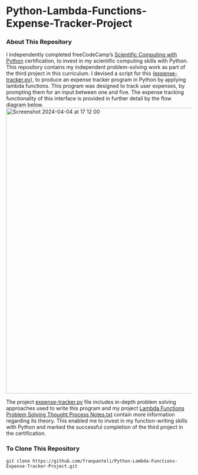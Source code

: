 # Python-Lambda-Functions-Expense-Tracker-Project
### About This Repository
I independently completed freeCodeCamp’s [Scientific Computing with Python](https://www.freecodecamp.org/learn/scientific-computing-with-python/) certification, to invest in my scientific computing skills with Python. This repository contains my independent problem-solving work as part of the third project in this curriculum. I devised a script for this ([expense-tracker.py](https://github.com/franpanteli/Python-Lambda-Functions-Expense-Tracker-Project/blob/main/expense-tracker.py)), to produce an expense tracker program in Python by applying lambda functions. This program was designed to track user expenses, by prompting them for an input between one and five. The expense tracking functionality of this interface is provided in further detail by the flow diagram below. 
<img width="775" alt="Screenshot 2024-04-04 at 17 12 00" src="https://github.com/franpanteli/Python-Lambda-Functions-Expense-Tracker-Project/assets/131474705/34e2bc37-b233-4fbd-b7ec-f9cb6ebd0d2f">

The project [expense-tracker.py](https://github.com/franpanteli/Python-Lambda-Functions-Expense-Tracker-Project/blob/main/expense-tracker.py) file includes in-depth problem solving approaches used to write this program and my project [Lambda Functions Problem Solving Thought Process Notes.txt](https://github.com/franpanteli/Python-Lambda-Functions-Expense-Tracker-Project/blob/main/Lambda%20Functions%20Problem%20Solving%20Thought%20Process%20Notes.txt) contain more information regarding its theory. This enabled me to invest in my function-writing skills with Python and marked the successful completion of the third project in the certification.

### To Clone This Repository
```
git clone https://github.com/franpanteli/Python-Lambda-Functions-Expense-Tracker-Project.git
```
